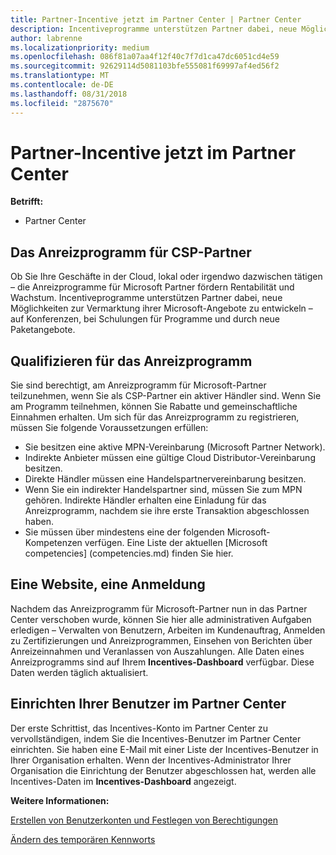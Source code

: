 ```yaml
---
title: Partner-Incentive jetzt im Partner Center | Partner Center
description: Incentiveprogramme unterstützen Partner dabei, neue Möglichkeiten zur Vermarktung ihrer Microsoft-Angebote zu entwickeln, Schulungen anzubieten usw.
author: labrenne
ms.localizationpriority: medium
ms.openlocfilehash: 086f81a07aa4f12f40c7f7d1ca47dc6051cd4e59
ms.sourcegitcommit: 92629114d5081103bfe555081f69997af4ed56f2
ms.translationtype: MT
ms.contentlocale: de-DE
ms.lasthandoff: 08/31/2018
ms.locfileid: "2875670"
---
```

# <a name="partner-incentives-is-now-on-partner-center"></a>Partner-Incentive jetzt im Partner Center 

**Betrifft:**

-  Partner Center

## <a name="the-csp-partner-incentives-program"></a>Das Anreizprogramm für CSP-Partner

Ob Sie Ihre Geschäfte in der Cloud, lokal oder irgendwo dazwischen tätigen – die Anreizprogramme für Microsoft Partner fördern Rentabilität und Wachstum. Incentiveprogramme unterstützen Partner dabei, neue Möglichkeiten zur Vermarktung ihrer Microsoft-Angebote zu entwickeln – auf Konferenzen, bei Schulungen für Programme und durch neue Paketangebote. 

## <a name="qualify-for-the-incentives-program"></a>Qualifizieren für das Anreizprogramm

Sie sind berechtigt, am Anreizprogramm für Microsoft-Partner teilzunehmen, wenn Sie als CSP-Partner ein aktiver Händler sind.
Wenn Sie am Programm teilnehmen, können Sie Rabatte und gemeinschaftliche Einnahmen erhalten. Um sich für das Anreizprogramm zu registrieren, müssen Sie folgende Voraussetzungen erfüllen: 
-   Sie besitzen eine aktive MPN-Vereinbarung (Microsoft Partner Network).  
-   Indirekte Anbieter müssen eine gültige Cloud Distributor-Vereinbarung besitzen.
-   Direkte Händler müssen eine Handelspartnervereinbarung besitzen.
-   Wenn Sie ein indirekter Handelspartner sind, müssen Sie zum MPN gehören. Indirekte Händler erhalten eine Einladung für das Anreizprogramm, nachdem sie ihre erste Transaktion abgeschlossen haben. 
-   Sie müssen über mindestens eine der folgenden Microsoft-Kompetenzen verfügen. Eine Liste der aktuellen [Microsoft competencies] (competencies.md) finden Sie hier.

## <a name="one-site-one-log-on"></a>Eine Website, eine Anmeldung

Nachdem das Anreizprogramm für Microsoft-Partner nun in das Partner Center verschoben wurde, können Sie hier alle administrativen Aufgaben erledigen – Verwalten von Benutzern, Arbeiten im Kundenauftrag, Anmelden zu Zertifizierungen und Anreizprogrammen, Einsehen von Berichten über Anreizeinnahmen und Veranlassen von Auszahlungen. Alle Daten eines Anreizprogramms sind auf Ihrem **Incentives-Dashboard** verfügbar. Diese Daten werden täglich aktualisiert.
 
## <a name="set-your-users-up-in-partner-center"></a>Einrichten Ihrer Benutzer im Partner Center
 
Der erste Schrittist, das Incentives-Konto im Partner Center zu vervollständigen, indem Sie die Incentives-Benutzer im Partner Center einrichten. Sie haben eine E-Mail mit einer Liste der Incentives-Benutzer in Ihrer Organisation erhalten. Wenn der Incentives-Administrator Ihrer Organisation die Einrichtung der Benutzer abgeschlossen hat, werden alle Incentives-Daten im **Incentives-Dashboard** angezeigt.

**Weitere Informationen:**

[Erstellen von Benutzerkonten und Festlegen von Berechtigungen](create-user-accounts-and-set-permissions.md)

[Ändern des temporären Kennworts](change-your-temporary-password.md)

